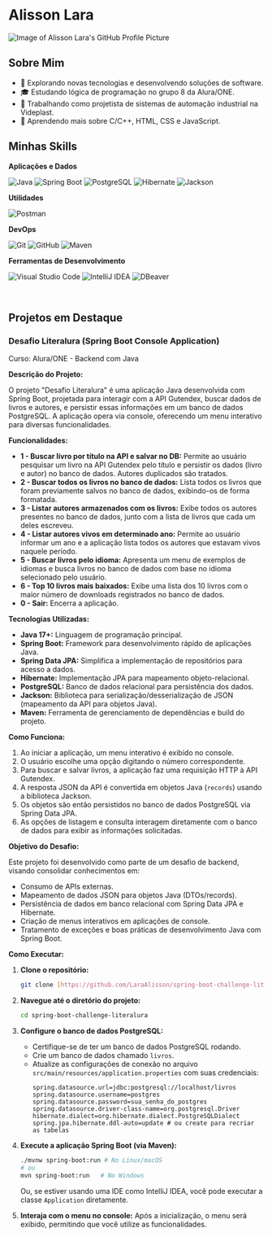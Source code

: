 # Alisson Lara

![Image of Alisson Lara's GitHub Profile Picture](https://avatars.githubusercontent.com/u/149639259?v=4&size=64)

## Sobre Mim

- 🤔 Explorando novas tecnologias e desenvolvendo soluções de software.
- 🎓 Estudando lógica de programação no grupo 8 da Alura/ONE.
- 💼 Trabalhando como projetista de sistemas de automação industrial na Videplast.
- 🌱 Aprendendo mais sobre C/C++, HTML, CSS e JavaScript.

## Minhas Skills

**Aplicações e Dados**

![Java](https://img.shields.io/badge/Java-007396?style=flat-square&logo=java&logoColor=white)
![Spring Boot](https://img.shields.io/badge/Spring%20Boot-6DB33F?style=flat-square&logo=spring-boot&logoColor=white)
![PostgreSQL](https://img.shields.io/badge/PostgreSQL-316192?style=flat-square&logo=postgresql&logoColor=white)
![Hibernate](https://img.shields.io/badge/Hibernate-59666C?style=flat-square&logo=hibernate&logoColor=white)
![Jackson](https://img.shields.io/badge/Jackson-0152D0?style=flat-square&logo=jackson&logoColor=white)

**Utilidades**

![Postman](https://img.shields.io/badge/-Postman-FF6C37?style=flat-square&logo=postman&logoColor=white)

**DevOps**

![Git](https://img.shields.io/badge/-Git-F05032?style=flat-square&logo=git&logoColor=white)
![GitHub](https://img.shields.io/badge/-GitHub-181717?style=flat-square&logo=github&logoColor=white)
![Maven](https://img.shields.io/badge/Apache%20Maven-C71A36?style=flat-square&logo=apache-maven&logoColor=white)


**Ferramentas de Desenvolvimento**

![Visual Studio Code](https://img.shields.io/badge/-Visual_Studio_Code-007ACC?style=flat-square&logo=visual-studio-code&logoColor=white)
![IntelliJ IDEA](https://img.shields.io/badge/IntelliJ_IDEA-000000?style=flat-square&logo=intellij-idea&logoColor=white)
![DBeaver](https://img.shields.io/badge/DBeaver-3D8DFF?style=flat-square&logo=dbeaver&logoColor=white)


<br/>

## Projetos em Destaque

### Desafio Literalura (Spring Boot Console Application)

Curso: Alura/ONE - Backend com Java

**Descrição do Projeto:**

O projeto "Desafio Literalura" é uma aplicação Java desenvolvida com Spring Boot, projetada para interagir com a API Gutendex, buscar dados de livros e autores, e persistir essas informações em um banco de dados PostgreSQL. A aplicação opera via console, oferecendo um menu interativo para diversas funcionalidades.

**Funcionalidades:**

-   **1 - Buscar livro por título na API e salvar no DB:** Permite ao usuário pesquisar um livro na API Gutendex pelo título e persistir os dados (livro e autor) no banco de dados. Autores duplicados são tratados.
-   **2 - Buscar todos os livros no banco de dados:** Lista todos os livros que foram previamente salvos no banco de dados, exibindo-os de forma formatada.
-   **3 - Listar autores armazenados com os livros:** Exibe todos os autores presentes no banco de dados, junto com a lista de livros que cada um deles escreveu.
-   **4 - Listar autores vivos em determinado ano:** Permite ao usuário informar um ano e a aplicação lista todos os autores que estavam vivos naquele período.
-   **5 - Buscar livros pelo idioma:** Apresenta um menu de exemplos de idiomas e busca livros no banco de dados com base no idioma selecionado pelo usuário.
-   **6 - Top 10 livros mais baixados:** Exibe uma lista dos 10 livros com o maior número de downloads registrados no banco de dados.
-   **0 - Sair:** Encerra a aplicação.

**Tecnologias Utilizadas:**

-   **Java 17+:** Linguagem de programação principal.
-   **Spring Boot:** Framework para desenvolvimento rápido de aplicações Java.
-   **Spring Data JPA:** Simplifica a implementação de repositórios para acesso a dados.
-   **Hibernate:** Implementação JPA para mapeamento objeto-relacional.
-   **PostgreSQL:** Banco de dados relacional para persistência dos dados.
-   **Jackson:** Biblioteca para serialização/desserialização de JSON (mapeamento da API para objetos Java).
-   **Maven:** Ferramenta de gerenciamento de dependências e build do projeto.

**Como Funciona:**

1.  Ao iniciar a aplicação, um menu interativo é exibido no console.
2.  O usuário escolhe uma opção digitando o número correspondente.
3.  Para buscar e salvar livros, a aplicação faz uma requisição HTTP à API Gutendex.
4.  A resposta JSON da API é convertida em objetos Java (`records`) usando a biblioteca Jackson.
5.  Os objetos são então persistidos no banco de dados PostgreSQL via Spring Data JPA.
6.  As opções de listagem e consulta interagem diretamente com o banco de dados para exibir as informações solicitadas.

**Objetivo do Desafio:**

Este projeto foi desenvolvido como parte de um desafio de backend, visando consolidar conhecimentos em:

-   Consumo de APIs externas.
-   Mapeamento de dados JSON para objetos Java (DTOs/records).
-   Persistência de dados em banco relacional com Spring Data JPA e Hibernate.
-   Criação de menus interativos em aplicações de console.
-   Tratamento de exceções e boas práticas de desenvolvimento Java com Spring Boot.

**Como Executar:**

1.  **Clone o repositório:**
    ```bash
    git clone [https://github.com/LaraAlisson/spring-boot-challenge-literalura.git](https://github.com/LaraAlisson/spring-boot-challenge-literalura.git)
    ```
2.  **Navegue até o diretório do projeto:**
    ```bash
    cd spring-boot-challenge-literalura
    ```
3.  **Configure o banco de dados PostgreSQL:**
    * Certifique-se de ter um banco de dados PostgreSQL rodando.
    * Crie um banco de dados chamado `livros`.
    * Atualize as configurações de conexão no arquivo `src/main/resources/application.properties` com suas credenciais:
        ```properties
        spring.datasource.url=jdbc:postgresql://localhost/livros
        spring.datasource.username=postgres
        spring.datasource.password=sua_senha_do_postgres
        spring.datasource.driver-class-name=org.postgresql.Driver
        hibernate.dialect=org.hibernate.dialect.PostgreSQLDialect
        spring.jpa.hibernate.ddl-auto=update # ou create para recriar as tabelas
        ```
4.  **Execute a aplicação Spring Boot (via Maven):**
    ```bash
    ./mvnw spring-boot:run # No Linux/macOS
    # ou
    mvn spring-boot:run   # No Windows
    ```
    Ou, se estiver usando uma IDE como IntelliJ IDEA, você pode executar a classe `Application` diretamente.

5.  **Interaja com o menu no console:**
    Após a inicialização, o menu será exibido, permitindo que você utilize as funcionalidades.
